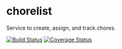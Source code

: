 # chorelist
Service to create, assign, and track chores.

[![Build Status](https://travis-ci.org/gigatar/chorelist.svg?branch=master)](https://travis-ci.org/gigatar/chorelist)
[![Coverage Status](https://coveralls.io/repos/github/gigatar/chorelist/badge.svg)](https://coveralls.io/github/gigatar/chorelist)